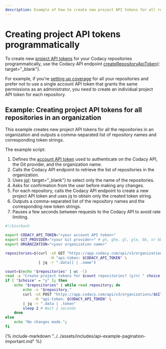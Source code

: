 ```yaml
---
description: Example of how to create new project API tokens for all repositories in an organization using the Codacy API endpoint createRepositoryApiToken.
---
```



# Creating project API tokens programmatically

To create new [project API tokens](../api-tokens.md) for your Codacy repositories programmatically, use the Codacy API endpoint [createRepositoryApiToken](https://app.codacy.com/api/api-docs#createRepositoryApiToken){: target="_blank"}.

For example, if you're [setting up coverage](../../coverage-reporter/index.md) for all your repositories and prefer not to use a single account API token that grants the same permissions as an administrator, you need to create an individual project API token for each repository.

## Example: Creating project API tokens for all repositories in an organization

This example creates new project API tokens for all the repositories in an organization and outputs a comma-separated list of repository names and corresponding token strings.

The example script:

1.  Defines the [account API token](../api-tokens.md#account-api-tokens) used to authenticate on the Codacy API, the Git provider, and the organization name.
1.  Calls the Codacy API endpoint to retrieve the list of repositories in the organization.
1.  Uses [jq](https://github.com/stedolan/jq){: target="_blank"} to select only the name of the repositories.
1.  Asks for confirmation from the user before making any changes.
1.  For each repository, calls the Codacy API endpoint to create a new project API token and uses jq to obtain only the created token string.
1.  Outputs a comma-separated list of the repository names and the corresponding new token strings.
1.  Pauses a few seconds between requests to the Codacy API to avoid rate limiting.

```bash
#!/bin/bash

export CODACY_API_TOKEN="<your account API token>"
export GIT_PROVIDER="<your Git provider>" # gh, ghe, gl, gle, bb, or bbe
export ORGANIZATION="<your organization name>"

repositories=$(curl -sX GET "https://app.codacy.com/api/v3/organizations/$GIT_PROVIDER/$ORGANIZATION/repositories" \
                    -H "api-token: $CODACY_API_TOKEN" \
               | jq -r ".data[] | .name")

count=$(echo "$repositories" | wc -l)
read -p "Create project tokens for $count repositories? (y/n) " choice
if [ "$choice" = "y" ]; then
	echo "$repositories" | while read repository; do
		echo -n "$repository,"
		curl -sX POST "https://app.codacy.com/api/v3/organizations/$GIT_PROVIDER/$ORGANIZATION/repositories/$repository/tokens" \
	         -H "api-token: $CODACY_API_TOKEN" \
	   	| jq -r ".data | .token"
        sleep 2 # Wait 2 seconds
	done
else
	echo "No changes made.";
fi
```

{% include-markdown "../../assets/includes/api-example-pagination-important.md" %}
